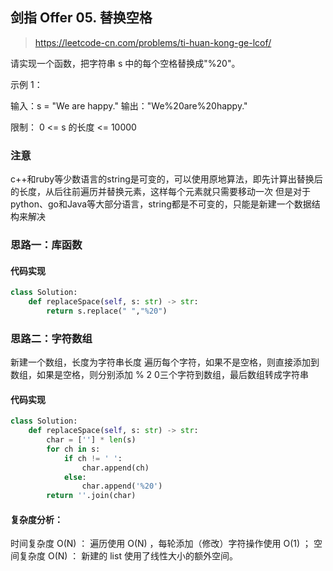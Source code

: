 ## 剑指 Offer 05. 替换空格
> https://leetcode-cn.com/problems/ti-huan-kong-ge-lcof/

请实现一个函数，把字符串 s 中的每个空格替换成"%20"。

示例 1：

输入：s = "We are happy."
输出："We%20are%20happy."

限制：
0 <= s 的长度 <= 10000

### 注意
c++和ruby等少数语言的string是可变的，可以使用原地算法，即先计算出替换后的长度，从后往前遍历并替换元素，这样每个元素就只需要移动一次
但是对于python、go和Java等大部分语言，string都是不可变的，只能是新建一个数据结构来解决

### 思路一：库函数
#### 代码实现
```python
class Solution:
    def replaceSpace(self, s: str) -> str:
        return s.replace(" ","%20")
```

### 思路二：字符数组
新建一个数组，长度为字符串长度
遍历每个字符，如果不是空格，则直接添加到数组，如果是空格，则分别添加 % 2 0三个字符到数组，最后数组转成字符串

#### 代码实现
```python
class Solution:
    def replaceSpace(self, s: str) -> str:
        char = [''] * len(s)
        for ch in s:
            if ch != ' ':
                char.append(ch)
            else:
                char.append('%20')
        return ''.join(char)
```
#### 复杂度分析：
时间复杂度 O(N) ： 遍历使用 O(N) ，每轮添加（修改）字符操作使用 O(1) ；
空间复杂度 O(N) ： 新建的 list 使用了线性大小的额外空间。




